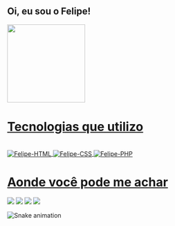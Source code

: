 ## Oi, eu sou o Felipe!

  
  <a href="https://github.com/felipemendes1409">
  <img height="180em" src="https://github-readme-stats.vercel.app/api?username=felipemendes1409&show_icons=true&theme=radical"/>
   
<h1>Tecnologias que utilizo</h1>

<div> 
  <div style="display: inline_block"><br>
    <img align="center" alt="Felipe-HTML" src="https://img.shields.io/badge/HTML5-E34F26?style=for-the-badge&logo=html5&logoColor=white">
    <img align="center" alt="Felipe-CSS" src="https://img.shields.io/badge/CSS3-1572B6?style=for-the-badge&logo=css3&logoColor=white">

   <img align="center" alt="Felipe-PHP" src="https://img.shields.io/badge/PHP-777BB4?style=for-the-badge&logo=php&logoColor=white">
    
    
   </div>
  
  <h1>Aonde você pode me achar</h1>
  <div>
  <a href = "mailto:fe.renato97@gmail.com"><img src="https://img.shields.io/badge/-Gmail-%23333?style=for-the-badge&logo=gmail&logoColor=white" target="_blank"></a>
  <a href="https://www.linkedin.com/in/felipe-renato/" target="_blank"><img src="https://img.shields.io/badge/-LinkedIn-%230077B5?style=for-the-badge&logo=linkedin&logoColor=white" target="_blank"></a> 
  <a href="https://discord.gg/g3RzWpv6" target="_blank"><img src="https://img.shields.io/badge/Discord-7289DA?style=for-the-badge&logo=discord&logoColor=white" target="_blank"></a>
  <a href="https://www.instagram.com/ei_lipeh/" target="_blank"><img src="https://img.shields.io/badge/-Instagram-%23E4405F?style=for-the-badge&logo=instagram&logoColor=white" target="_blank"></a>
  </div>
 
  
  ![Snake animation](https://github.com/felipemendes1409/felipemendes1409/blob/output/github-contribution-grid-snake.svg)
